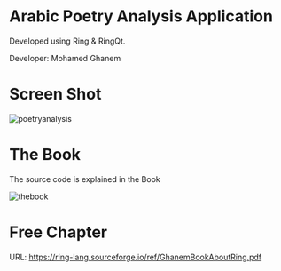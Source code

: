 Arabic Poetry Analysis Application
==================================

Developed using Ring & RingQt.

Developer: Mohamed Ghanem

# Screen Shot

![poetryanalysis](https://raw.githubusercontent.com/ring-lang/ring/master/applications/poetryanalysis/images/poetryanalysis.png)

# The Book

The source code is explained in the Book

![thebook](https://raw.githubusercontent.com/ring-lang/ring/master/applications/poetryanalysis/images/arabicbook.jpg)

# Free Chapter

URL: https://ring-lang.sourceforge.io/ref/GhanemBookAboutRing.pdf

